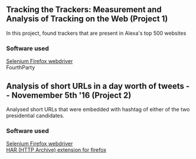 ## Tracking the Trackers: Measurement and Analysis of Tracking on the Web (Project 1)
In this project, found trackers that are present in Alexa's top 500 websites
### Software used
<a href="http://www.seleniumhq.org/projects/webdriver/">Selenium Firefox webdriver</a> <br />
<a hred="http://fourthparty.info/get_started">FourthParty</a> <br />


## Analysis of short URLs in a day worth of tweets -- Novemember 5th '16 (Project 2)
Analysed short URLs that were embedded with hashtag of either of the two presidential candidates. 

### Software used
<a href="http://www.seleniumhq.org/projects/webdriver/">Selenium Firefox webdriver</a> <br />
<a href="https://addons.mozilla.org/en-US/firefox/addon/har-export-trigger/">HAR (HTTP Archive) extension for firefox</a><br />

